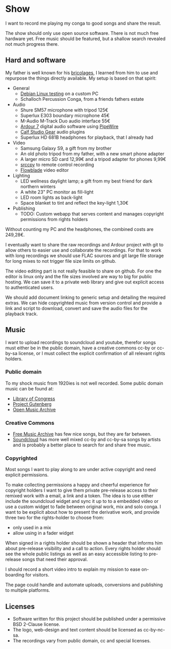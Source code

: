 Show
====

I want to record me playing my conga to good songs and share the result.

The show should only use open source software. There is not much free hardware yet.
Free music should be featured, but a shallow search revealed not much progress there.

Hard and software
-----------------

My father is well known for his [bricolages](https://en.wikipedia.org/wiki/Bricolage), I learned
from him to use and repurpose the things directly available. My setup is based on that spirit:

 * General
   * [Debian Linux testing](https://www.debian.org/) on a custom PC
   * Schalloch Percussion Conga, from a friends fathers estate
 * Audio
   * Shure SM57 microphone with tripod 125€
   * Superlux E303 boundary microphone 45€
   * M-Audio M-Track Duo audio interface 55€
   * [Ardour 7](http://ardour.org/) digital audio software using [PipeWire](https://pipewire.org/)
   * [Calf Studio Gear](https://calf-studio-gear.org/) audio plugins
   * Superlux HD 681B headphones for playback, that I already had
 * Video
   * Samsung Galaxy S9, a gift from my brother
   * An old photo tripod from my father, with a new smart phone adapter
   * A larger micro SD card 12,99€ and a tripod adapter for phones 9,99€
   * [srccpy](https://blog.rom1v.com/2018/03/introducing-scrcpy/) to remote control recording
   * [Flowblade](https://jliljebl.github.io/flowblade/) video editor
 * Lighting
   * LED wellness daylight lamp; a gift from my best friend for dark northern winters
   * A white 23" PC monitor as fill-light
   * LED room lights as back-light
   * Space blanket to tint and reflect the key-light 1,30€
 * Publishing
   * TODO: Custom webapp that serves content and manages copyright permissions from rights holders

Without counting my PC and the headphones, the combined costs are 249,28€.

I eventually want to share the raw recordings and Ardour project with git to allow others to easier
use and collaborate the recordings. For that to work with long recordings we should use FLAC sources
and git large file storage for long mixes to not trigger file size limits on github.

The video editing part is not really feasible to share on github. For one the editor is linux only
and the file sizes involved are way to big for public hosting. We can save it to a private web
library and give out explicit access to authenticated users.

We should add document linking to generic setup and detailing the required extras. We can hide
copyrighted music from version control and provide a link and script to download, convert and save
the audio files for the playback track.

Music
-----

I want to upload recordings to soundcloud and youtube, therefor songs must either be in the public
domain, have a creative commons cc-by or cc-by-sa license, or I must collect the explicit
confirmation of all relevant rights holders.

### Public domain

To my shock music from 1920ies is not well recorded. Some public domain music can be found at:

 * [Library of Congress](https://loc.gov/)
 * [Project Gutenberg](https://www.gutenberg.org/)
 * [Open Music Archive](http://openmusicarchive.org/)

### Creative Commons

 * [Free Music Archive](https://freemusicarchive.org/) has few nice songs, but they are far between.
 * [Soundcloud](https://soundcloud.com/) has more well mixed cc-by and cc-by-sa songs by artists and
   is probably a better place to search for and share free music.

### Copyrighted

Most songs I want to play along to are under active copyright and need explicit permissions.

To make collecting permissions a happy and cheerful experience for copyright holders I want to give
them private pre-release access to their remixed work with a email, a link and a token. The idea is
to use either include the soundcloud widget and sync it up to to a embedded video or use a custom
widget to fade between original work, mix and solo conga. I want to be explicit about how to present
the derivative work, and provide three two for the rights-holder to choose from:

 * only used in a mix
 * allow using in a fader widget

When signed in a rights holder should be shown a header that informs him about pre-release
visibility and a call to action. Every rights holder should see the whole public listings as well as
an easy accessible listing to pre-release songs that need their approval.

I should record a short video intro to explain my mission to ease on-boarding for visitors.

The page could handle and automate uploads, conversions and publishing to multiple platforms.

Licenses
--------

 * Software written for this project should be published under a permissive BSD 2-Clause license.
 * The logo, web-design and text content should be licensed as cc-by-nc-sa.
 * The recordings vary from public domain, cc and special licenses.

